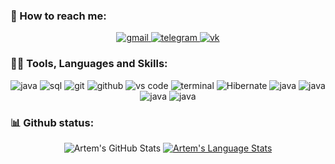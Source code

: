 ### 💬 How to reach me:

<div align="center">

<a href="mailto:ignis604@gmail.com">
<img src="https://img.shields.io/badge/MY_MAIL-red?style=for-the-badge&logo=gmail&logoColor=white" alt="gmail" />
</a>
<a href="https://t.me/RoflPolarity">
<img src="https://img.shields.io/badge/TELEGRAM-black?style=for-the-badge&logo=telegram&logoColor=black" alt="telegram" />
</a>
 <a href="https://vk.com/ignis25">
<img src="https://img.shields.io/badge/ВКОНТАКТЕ-blue?style=for-the-badge&logo=vk&logoColor=white" alt="vk" />
</a>
</div>  

### 👨‍💻 Tools, Languages and Skills:

<div align="center">
<img src="https://img.shields.io/badge/Java-black?style=for-the-badge&logo=java&logoColor=red" alt="java" />
<img src="https://img.shields.io/badge/SQL-407AFC?style=for-the-badge&logo=icloud&logoColor=white" alt="sql" />
<img src="https://img.shields.io/badge/Git-F05032?style=for-the-badge&logo=git&logoColor=white" alt="git" />
<img src="https://img.shields.io/badge/GitHub-100000?style=for-the-badge&logo=github&logoColor=white" alt="github" />
<img src="https://img.shields.io/badge/IntelliJ IDEA-007ACC?style=for-the-badge&logo=IntelliJIDEA&logoColor=black" alt="vs code" />
<img src="https://img.shields.io/badge/terminal%20commands-black?style=for-the-badge&logo=windows%20terminal&logoColor=white" alt="terminal" />
<img src="https://img.shields.io/badge/Hibernate-black?style=for-the-badge&logo=&logoColor=red" alt="Hibernate"/>
<img src="https://img.shields.io/badge/Spring-black?style=for-the-badge&logo=Spring&logoColor=green" alt="java" />
<img src="https://img.shields.io/badge/Gradle-black?style=for-the-badge&logo=Gradle&logoColor=white" alt="java" />
<img src="https://img.shields.io/badge/PostgreSQL-black?style=for-the-badge&logo=PostgreSQL&logoColor=red" alt="java" />
 <img src="https://img.shields.io/badge/Hardware-black?style=for-the-badge&logo=Hardware&logoColor=white" alt="java" />
</div>  

### 📊 Github status: 

<div align="center">
    <img src="https://github-readme-stats.vercel.app/api?username=RoflPolarity&show_icons=true&hide=stars&hide_border=true" alt="Artem's GitHub Stats" />
  </a>
  <a href="https://github.com/RoflPolarity">
    <img src="https://github-readme-stats.vercel.app/api/top-langs/?username=RoflPolarity&hide=ruby&layout=compact&hide_border=true&langs_count=6" alt="Artem's Language Stats" />
  </a>
<div>
